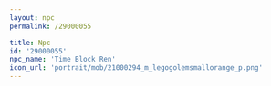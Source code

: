 ```yaml
---
layout: npc
permalink: /29000055

title: Npc
id: '29000055'
npc_name: 'Time Block Ren'
icon_url: 'portrait/mob/21000294_m_legogolemsmallorange_p.png'
---
```

